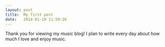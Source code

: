 ```yaml
---
layout: post
title:  My first post
date:   2014-01-10 11:59:26
---
```


Thank you for viewing my music blog! I plan to write every day about how much I love and enjoy music.

